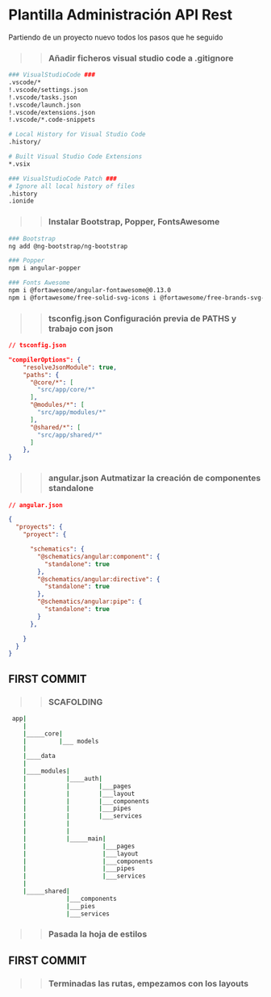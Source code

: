 # Plantilla Administración API Rest

Partiendo de un proyecto nuevo todos los pasos que he seguido

>> ### Añadir ficheros visual studio code a .gitignore

```bash
### VisualStudioCode ###
.vscode/*
!.vscode/settings.json
!.vscode/tasks.json
!.vscode/launch.json
!.vscode/extensions.json
!.vscode/*.code-snippets

# Local History for Visual Studio Code
.history/

# Built Visual Studio Code Extensions
*.vsix

### VisualStudioCode Patch ###
# Ignore all local history of files
.history
.ionide
```

>> ### Instalar Bootstrap, Popper, FontsAwesome

```bash
### Bootstrap
ng add @ng-bootstrap/ng-bootstrap

### Popper
npm i angular-popper

### Fonts Awesome
npm i @fortawesome/angular-fontawesome@0.13.0
npm i @fortawesome/free-solid-svg-icons i @fortawesome/free-brands-svg-icons i @fortawesome/free-regular-svg-icons
```

>> ### tsconfig.json Configuración previa de PATHS  y trabajo con json

```json
// tsconfig.json

"compilerOptions": {
    "resolveJsonModule": true,
    "paths": {
      "@core/*": [
        "src/app/core/*"
      ],
      "@modules/*": [
        "src/app/modules/*"
      ],
      "@shared/*": [
        "src/app/shared/*"
      ]
    },
}
```

>> ### angular.json Autmatizar la creación de componentes standalone

```json
// angular.json

{
  "proyects": {
    "proyect": {

      "schematics": {
        "@schematics/angular:component": {
          "standalone": true
        },
        "@schematics/angular:directive": {
          "standalone": true
        },
        "@schematics/angular:pipe": {
          "standalone": true
        }
      },

    }
  }
}
```

## FIRST COMMIT

>> ### SCAFOLDING

```bash
 app| 
    |
    |_____core|
    |         |___ models
    |
    |____data
    |
    |____modules| 
    |           |____auth|
    |           |        |___pages
    |           |        |___layout
    |           |        |___components
    |           |        |___pipes   
    |           |        |___services       
    |           |
    |           |
    |           |_____main|
    |                     |___pages
    |                     |___layout
    |                     |___components
    |                     |___pipes   
    |                     |___services       
    | 
    |_____shared|
                |___components
                |___pies
                |___services
```

>> ### Pasada la hoja de estilos

## FIRST COMMIT

>> ### Terminadas las rutas, empezamos con los layouts